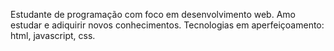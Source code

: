 Estudante de programação com foco em desenvolvimento web.
Amo estudar e adiquirir novos conhecimentos.
Tecnologias em aperfeiçoamento: html, javascript, css.

